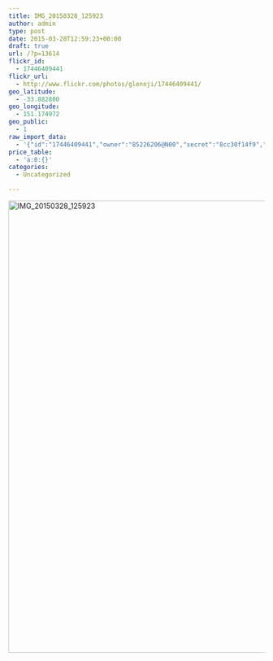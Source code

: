 ```yaml
---
title: IMG_20150328_125923
author: admin
type: post
date: 2015-03-28T12:59:23+00:00
draft: true
url: /?p=13614
flickr_id:
  - 17446409441
flickr_url:
  - http://www.flickr.com/photos/glennji/17446409441/
geo_latitude:
  - -33.882800
geo_longitude:
  - 151.174972
geo_public:
  - 1
raw_import_data:
  - '{"id":"17446409441","owner":"85226206@N00","secret":"8cc30f14f9","server":"5460","farm":6,"title":"IMG_20150328_125923","ispublic":0,"isfriend":0,"isfamily":0,"description":{"_content":""},"dateupload":"1431157649","lastupdate":"1431157659","datetaken":"2015-03-28 12:59:23","datetakengranularity":"0","datetakenunknown":"0","ownername":"glennji","tags":"","machine_tags":"","originalsecret":"35be5ab484","originalformat":"jpg","latitude":"-33.882800","longitude":"151.174972","accuracy":"16","context":0,"place_id":"A6WUi6RWULiF8BX9","woeid":"7225591","geo_is_family":0,"geo_is_friend":0,"geo_is_contact":0,"geo_is_public":0,"media":"photo","media_status":"ready","url_o":"https://farm6.staticflickr.com/5460/17446409441_35be5ab484_o.jpg","height_o":"4208","width_o":"3120"}'
price_table:
  - 'a:0:{}'
categories:
  - Uncategorized

---
```

<p class="flickr-image">
  <a href="http://www.flickr.com/photos/glennji/17446409441/" class="flickr-link"><img src="/wp-content/uploads/2015/03/17446409441_35be5ab484_o-759x1024.jpg" width="660" height="890" alt="IMG_20150328_125923" class="keyring-img" /></a>
</p>

